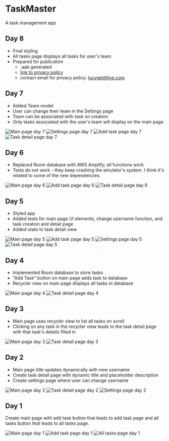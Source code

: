 # TaskMaster

A task management app

## Day 8

- Final styling
- All tasks page displays all tasks for user's team
- Prepared for publication
  - .aab generated
  - [link to privacy policy](https://www.termsfeed.com/live/b44d830a-83ce-496f-86b1-bb88a979efc1)
  - contact email for privacy policy: lucygel@live.com

## Day 7

- Added Team model
- User can change their team in the Settings page
- Team can be associated with task on creation
- Only tasks associated with the user's team will display on the main page

![Main page day 7](./screenshots/main-day-7.png)
![Settings page day 7](./screenshots/settings-day-7.png)
![Add task page day 7](./screenshots/add-task-day-7.png)
![Task detail page day 7](./screenshots/task-detail-day-7.png)

## Day 6

- Replaced Room database with AWS Amplify; all functions work
- Tests do not work - they keep crashing the emulator's system. I think it's related to some of the new dependencies.

![Main page day 6](./screenshots/main-day-6.png)
![Add task page day 6](./screenshots/add-task-day-6.png)
![Task detail page day 6](./screenshots/task-detail-day-6.png)

## Day 5

- Styled app
- Added tests for main page UI elements, change username function, and task creation and detail page
- Added state to task detail view

![Main page day 5](./screenshots/main-day-5.png)
![Add task page day 5](./screenshots/add-task-day-5.png)
![Settings page day 5](./screenshots/settings-day-5.png)
![Task detail page day 5](./screenshots/task-detail-day-5.png)


## Day 4

- Implemented Room database to store tasks
- "Add Task" button on main page adds task to database
- Recycler view on main page displays all tasks in database

![Main page day 4](./screenshots/main-day-4.png)
![Task detail page day 4](./screenshots/task-detail-day-4.png)

## Day 3

- Main page uses recycler view to list all tasks on scroll
- Clicking on any task in the recycler view leads to the task detail page with that task's details filled in

![Main page day 3](./screenshots/main-day-3.png)
![Task detail page day 3](./screenshots/task-detail-day-3.png)

## Day 2

- Main page title updates dynamically with new username
- Create task detail page with dynamic title and placeholder description
- Create settings page where user can change username

![Main page day 2](./screenshots/main-day-2.png)
![Task detail page day 2](./screenshots/task-detail-day-2.png)
![Settings page day 2](./screenshots/settings-day-2.png)

## Day 1

Create main page with add task button that leads to add task page and all tasks button that leads to all tasks page.

![Main page day 1](./screenshots/main-day-1.png)
![Add task page day 1](./screenshots/add-task-day-1.png)
![All tasks page day 1](./screenshots/all-tasks-day-1.png)
